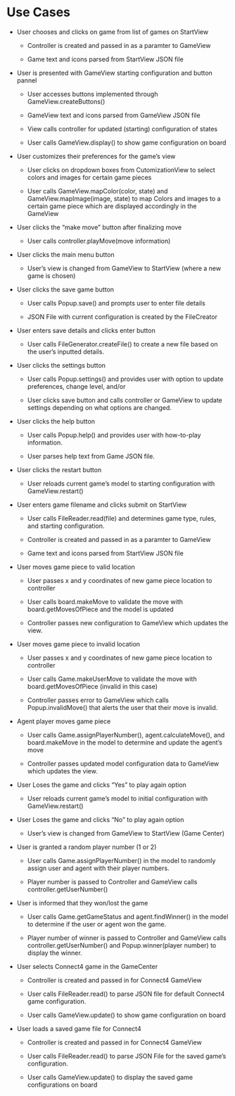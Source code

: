 Use Cases
====
* User chooses and clicks on game from list of games on StartView

    - Controller is created and passed in as a paramter to GameView

    - Game text and icons parsed from StartView JSON file

* User is presented with GameView starting configuration and button pannel

    - User accesses buttons implemented through GameView.createButtons() 

     - GameView text and icons parsed from GameView JSON file

     -  View calls controller for updated (starting) configuration of states

    - User calls GameView.display() to show game configuration on board

* User customizes their preferences for the game’s view

    - User clicks on dropdown boxes from CutomizationView to select colors and images for certain game pieces

    -  User calls GameView.mapColor(color, state) and GameView.mapImage(image, state) to map Colors and images to a certain game piece which are displayed accordingly in the GameView

* User clicks the “make move” button after finalizing move

    -  User calls controller.playMove(move information)

* User clicks the main menu button

    -  User’s view is changed from GameView to StartView (where a new game is chosen)

* User clicks the save game button

    - User calls Popup.save() and prompts user to enter file details

    -  JSON File with current configuration is created by the FileCreator 

* User enters save details and clicks enter button

    -  User calls FileGenerator.createFile() to create a new file based on the user’s inputted details. 

* User clicks the settings button

    -  User calls Popup.settings() and provides user with option to update preferences, change level, and/or 
    
    -  User clicks save button and calls controller or GameView to update settings depending on what options are changed.  

*  User clicks the help button

    - User calls Popup.help() and provides user with how-to-play information.

    -   User parses help text from Game JSON file.

* User clicks the restart button

    -   User reloads current game’s model to starting configuration with GameView.restart()

*   User enters game filename and clicks submit on StartView

    -  User calls FileReader.read(file) and determines game type, rules, and starting configuration.

    - Controller is created and passed in as a paramter to GameView

    -  Game text and icons parsed from StartView JSON file

*   User moves game piece to valid location

    -    User passes x and y coordinates of new game piece location to controller

    - User calls board.makeMove to validate the move with board.getMovesOfPiece and the model is updated 

    - Controller passes new configuration to GameView which updates the view.

* User moves game piece to invalid location

    -    User passes x and y coordinates of new game piece location to controller

    -    User calls Game.makeUserMove to validate the move with board.getMovesOfPiece (invalid in this case)

    -   Controller passes error to GameView which calls Popup.invalidMove() that alerts the user that their move is invalid.

* Agent player moves game piece

    -    User calls Game.assignPlayerNumber(), agent.calculateMove(), and board.makeMove in the model to determine and update the agent’s move

    -    Controller passes updated model configuration data to GameView which updates the view.  

*   User Loses the game and clicks “Yes” to play again option

    -   User reloads current game’s model to initial configuration with GameView.restart()

*   User Loses the game and clicks “No” to play again option

    -   User’s view is changed from GameView to StartView (Game Center)

*   User is granted a random player number (1 or 2)

    -    User calls Game.assignPlayerNumber() in the model to randomly assign user and agent with their player numbers.

    -  Player number is passed to Controller and GameView calls controller.getUserNumber()

*   User is informed that they won/lost the game

    -    User calls Game.getGameStatus and agent.findWinner() in the model to determine if the user or agent won the game.

    -  Player number of winner is passed to Controller and GameView calls controller.getUserNumber() and Popup.winner(player number) to display the winner.

*   User selects Connect4 game in the GameCenter

    -   Controller is created and passed in for Connect4 GameView

    -  User calls FileReader.read() to parse JSON file for default Connect4 game configuration.

    -   User calls GameView.update() to show game configuration on board

*   User loads a saved game file for Connect4
    -   Controller is created and passed in for Connect4 GameView

    - User calls FileReader.read() to parse JSON File for the saved game’s configuration.

    - User calls GameView.update() to display the saved game configurations on board

    
